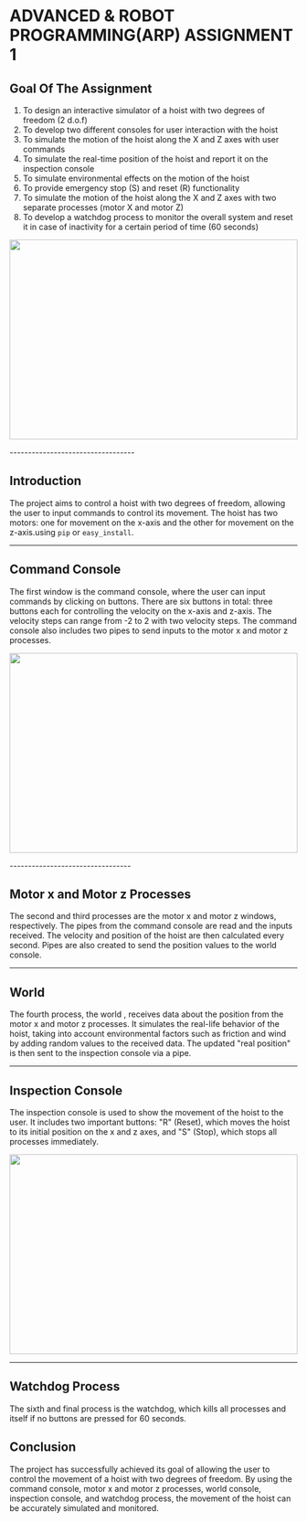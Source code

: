  ADVANCED & ROBOT PROGRAMMING(ARP) ASSIGNMENT 1
================================

## Goal Of The Assignment 

1. To design an interactive simulator of a hoist with two degrees of freedom (2 d.o.f)
2. To develop two different consoles for user interaction with the hoist
3. To simulate the motion of the hoist along the X and Z axes with user commands
4. To simulate the real-time position of the hoist and report it on the inspection console
5. To simulate environmental effects on the motion of the hoist
6. To provide emergency stop (S) and reset (R) functionality
7. To simulate the motion of the hoist along the X and Z axes with two separate processes (motor X and motor Z)
8. To develop a watchdog process to monitor the overall system and reset it in case of inactivity for a certain period of time (60 seconds)

<p align="center" width="100%">
    <img width="100%" height="350" src="https://user-images.githubusercontent.com/58879182/218331460-47d5b789-a187-4209-abcb-534f2c5f1d69.png">
    
</p>
----------------------------------

## Introduction

The project aims to control a hoist with two degrees of freedom, allowing the user to input commands to control its movement. The hoist has two motors: one for movement on the x-axis and the other for movement on the z-axis.using `pip` or `easy_install`.

---------------------------------

## Command Console

The first window is the command console, where the user can input commands by clicking on buttons. There are six buttons in total: three buttons each for controlling the velocity on the x-axis and z-axis. The velocity steps can range from -2 to 2 with two velocity steps. The command console also includes two pipes to send inputs to the motor x and motor z processes.

<p align="center" width="100%">
    <img width="100%" height="350" src="https://user-images.githubusercontent.com/58879182/218332141-a8f08313-6d4b-4689-910e-2f2c654badcc.png">
    
</p>
---------------------------------

## Motor x and Motor z Processes

The second and third processes are the motor x and motor z windows, respectively. The pipes from the command console are read and the inputs received. The velocity and position of the hoist are then calculated every second. Pipes are also created to send the position values to the world console.

-----------------------------------

## World

The fourth process, the world , receives data about the position from the motor x and motor z processes. It simulates the real-life behavior of the hoist, taking into account environmental factors such as friction and wind by adding random values to the received data. The updated "real position" is then sent to the inspection console via a pipe.


-----------------------------------

## Inspection Console

The inspection console is used to show the movement of the hoist to the user. It includes two important buttons: "R" (Reset), which moves the hoist to its initial position on the x and z axes, and "S" (Stop), which stops all processes immediately.

<p align="center" width="100%">
    <img width="100%" height="350" src="https://user-images.githubusercontent.com/58879182/218332314-cb219b8e-7e5f-4dbc-a5e0-a185667f72f6.png">
    
</p>


------------------------------------------

## Watchdog Process

The sixth and final process is the watchdog, which kills all processes and itself if no buttons are pressed for 60 seconds.


## Conclusion

The project has successfully achieved its goal of allowing the user to control the movement of a hoist with two degrees of freedom. By using the command console, motor x and motor z processes, world console, inspection console, and watchdog process, the movement of the hoist can be accurately simulated and monitored.

